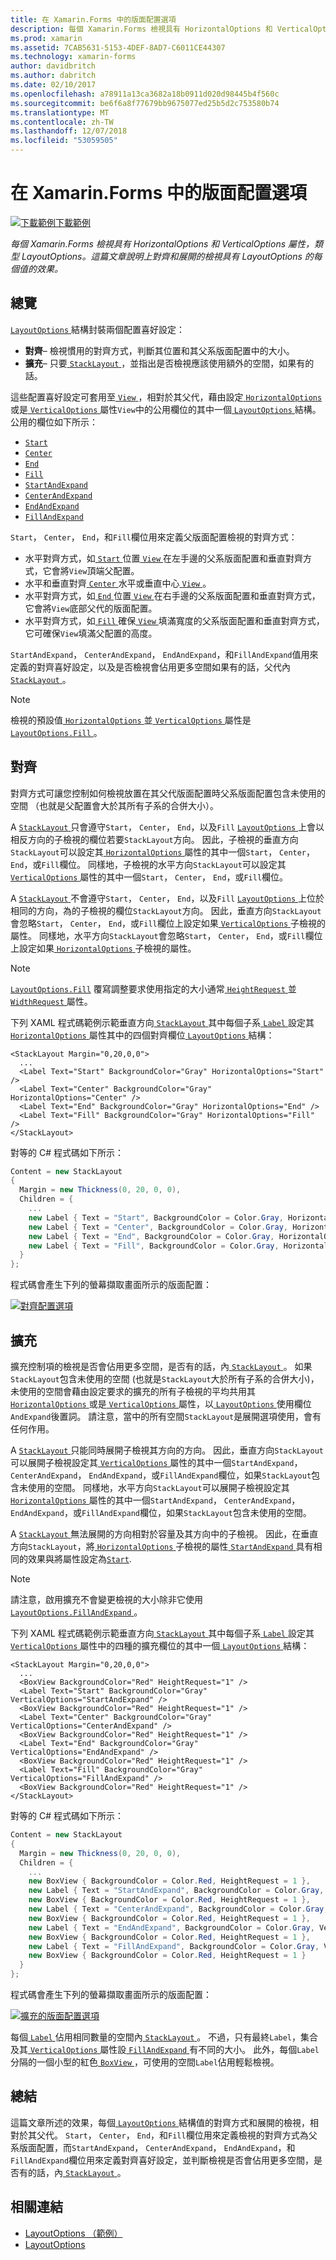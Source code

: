 ```yaml
---
title: 在 Xamarin.Forms 中的版面配置選項
description: 每個 Xamarin.Forms 檢視具有 HorizontalOptions 和 VerticalOptions 屬性，類型 LayoutOptions。 這篇文章說明上對齊和展開的檢視具有 LayoutOptions 的每個值的效果。
ms.prod: xamarin
ms.assetid: 7CAB5631-5153-4DEF-8AD7-C6011CE44307
ms.technology: xamarin-forms
author: davidbritch
ms.author: dabritch
ms.date: 02/10/2017
ms.openlocfilehash: a78911a13ca3682a18b0911d020d98445b4f560c
ms.sourcegitcommit: be6f6a8f77679bb9675077ed25b5d2c753580b74
ms.translationtype: MT
ms.contentlocale: zh-TW
ms.lasthandoff: 12/07/2018
ms.locfileid: "53059505"
---
```

# <a name="layout-options-in-xamarinforms"></a>在 Xamarin.Forms 中的版面配置選項

[![下載範例](~/media/shared/download.png)下載範例](https://developer.xamarin.com/samples/xamarin-forms/userinterface/layoutoptions/)

_每個 Xamarin.Forms 檢視具有 HorizontalOptions 和 VerticalOptions 屬性，類型 LayoutOptions。這篇文章說明上對齊和展開的檢視具有 LayoutOptions 的每個值的效果。_

## <a name="overview"></a>總覽

[ `LayoutOptions` ](xref:Xamarin.Forms.LayoutOptions)結構封裝兩個配置喜好設定：

- **對齊**– 檢視慣用的對齊方式，判斷其位置和其父系版面配置中的大小。
- **擴充**– 只要[ `StackLayout` ](xref:Xamarin.Forms.StackLayout)，並指出是否檢視應該使用額外的空間，如果有的話。

這些配置喜好設定可套用至[ `View` ](xref:Xamarin.Forms.View)，相對於其父代，藉由設定[ `HorizontalOptions` ](xref:Xamarin.Forms.View.HorizontalOptions)或是[ `VerticalOptions` ](xref:Xamarin.Forms.View.VerticalOptions)屬性`View`中的公用欄位的其中一個[ `LayoutOptions` ](xref:Xamarin.Forms.LayoutOptions)結構。 公用的欄位如下所示：

- [`Start`](xref:Xamarin.Forms.LayoutOptions.Start)
- [`Center`](xref:Xamarin.Forms.LayoutOptions.Center)
- [`End`](xref:Xamarin.Forms.LayoutOptions.End)
- [`Fill`](xref:Xamarin.Forms.LayoutOptions.Fill)
- [`StartAndExpand`](xref:Xamarin.Forms.LayoutOptions.StartAndExpand)
- [`CenterAndExpand`](xref:Xamarin.Forms.LayoutOptions.CenterAndExpand)
- [`EndAndExpand`](xref:Xamarin.Forms.LayoutOptions.EndAndExpand)
- [`FillAndExpand`](xref:Xamarin.Forms.LayoutOptions.FillAndExpand)

`Start`， `Center`， `End`，和`Fill`欄位用來定義父版面配置檢視的對齊方式：

- 水平對齊方式，如[ `Start` ](xref:Xamarin.Forms.LayoutOptions.Start)位置[ `View` ](xref:Xamarin.Forms.View)在左手邊的父系版面配置和垂直對齊方式，它會將`View`頂端父配置。
- 水平和垂直對齊[ `Center` ](xref:Xamarin.Forms.LayoutOptions.Center)水平或垂直中心[ `View` ](xref:Xamarin.Forms.View)。
- 水平對齊方式，如[ `End` ](xref:Xamarin.Forms.LayoutOptions.End)位置[ `View` ](xref:Xamarin.Forms.View)在右手邊的父系版面配置和垂直對齊方式，它會將`View`底部父代的版面配置。
- 水平對齊方式，如[ `Fill` ](xref:Xamarin.Forms.LayoutOptions.Fill)確保[ `View` ](xref:Xamarin.Forms.View)填滿寬度的父系版面配置和垂直對齊方式，它可確保`View`填滿父配置的高度。

`StartAndExpand`， `CenterAndExpand`， `EndAndExpand`，和`FillAndExpand`值用來定義的對齊喜好設定，以及是否檢視會佔用更多空間如果有的話，父代內[ `StackLayout` ](xref:Xamarin.Forms.StackLayout)。

> [!NOTE]
> 檢視的預設值[ `HorizontalOptions` ](xref:Xamarin.Forms.View.HorizontalOptions)並[ `VerticalOptions` ](xref:Xamarin.Forms.View.VerticalOptions)屬性是[ `LayoutOptions.Fill` ](xref:Xamarin.Forms.LayoutOptions.Fill)。

<a name="alignment" />

## <a name="alignment"></a>對齊

對齊方式可讓您控制如何檢視放置在其父代版面配置時父系版面配置包含未使用的空間 （也就是父配置會大於其所有子系的合併大小）。

A [ `StackLayout` ](xref:Xamarin.Forms.StackLayout)只會遵守`Start`， `Center`， `End`，以及`Fill` [ `LayoutOptions` ](xref:Xamarin.Forms.LayoutOptions)上會以相反方向的子檢視的欄位若要`StackLayout`方向。 因此，子檢視的垂直方向`StackLayout`可以設定其[ `HorizontalOptions` ](xref:Xamarin.Forms.View.HorizontalOptions)屬性的其中一個`Start`， `Center`， `End`，或`Fill`欄位。 同樣地，子檢視的水平方向`StackLayout`可以設定其[ `VerticalOptions` ](xref:Xamarin.Forms.View.VerticalOptions)屬性的其中一個`Start`， `Center`， `End`，或`Fill`欄位。

A [ `StackLayout` ](xref:Xamarin.Forms.StackLayout)不會遵守`Start`， `Center`， `End`，以及`Fill` [ `LayoutOptions` ](xref:Xamarin.Forms.LayoutOptions)上位於相同的方向，為的子檢視的欄位`StackLayout`方向。 因此，垂直方向`StackLayout`會忽略`Start`， `Center`， `End`，或`Fill`欄位上設定如果[ `VerticalOptions` ](xref:Xamarin.Forms.View.VerticalOptions)子檢視的屬性。 同樣地，水平方向`StackLayout`會忽略`Start`， `Center`， `End`，或`Fill`欄位上設定如果[ `HorizontalOptions` ](xref:Xamarin.Forms.View.HorizontalOptions)子檢視的屬性。

> [!NOTE]
> [`LayoutOptions.Fill`](xref:Xamarin.Forms.LayoutOptions.Fill) 覆寫調整要求使用指定的大小通常[ `HeightRequest` ](xref:Xamarin.Forms.VisualElement.HeightRequest)並[ `WidthRequest` ](xref:Xamarin.Forms.VisualElement.WidthRequest)屬性。

下列 XAML 程式碼範例示範垂直方向[ `StackLayout` ](xref:Xamarin.Forms.StackLayout)其中每個子系[ `Label` ](xref:Xamarin.Forms.Label)設定其[ `HorizontalOptions` ](xref:Xamarin.Forms.View.HorizontalOptions)屬性其中的四個對齊欄位[ `LayoutOptions` ](xref:Xamarin.Forms.LayoutOptions)結構：

```xaml
<StackLayout Margin="0,20,0,0">
  ...
  <Label Text="Start" BackgroundColor="Gray" HorizontalOptions="Start" />
  <Label Text="Center" BackgroundColor="Gray" HorizontalOptions="Center" />
  <Label Text="End" BackgroundColor="Gray" HorizontalOptions="End" />
  <Label Text="Fill" BackgroundColor="Gray" HorizontalOptions="Fill" />
</StackLayout>
```

對等的 C# 程式碼如下所示：

```csharp
Content = new StackLayout
{
  Margin = new Thickness(0, 20, 0, 0),
  Children = {
    ...
    new Label { Text = "Start", BackgroundColor = Color.Gray, HorizontalOptions = LayoutOptions.Start },
    new Label { Text = "Center", BackgroundColor = Color.Gray, HorizontalOptions = LayoutOptions.Center },
    new Label { Text = "End", BackgroundColor = Color.Gray, HorizontalOptions = LayoutOptions.End },
    new Label { Text = "Fill", BackgroundColor = Color.Gray, HorizontalOptions = LayoutOptions.Fill }
  }
};
```

程式碼會產生下列的螢幕擷取畫面所示的版面配置：

[![](layout-options-images/alignment.png "對齊配置選項")](layout-options-images/alignment-large.png#lightbox "對齊配置選項")

<a name="expansion" />

## <a name="expansion"></a>擴充

擴充控制項的檢視是否會佔用更多空間，是否有的話，內[ `StackLayout` ](xref:Xamarin.Forms.StackLayout)。 如果`StackLayout`包含未使用的空間 (也就是`StackLayout`大於所有子系的合併大小)，未使用的空間會藉由設定要求的擴充的所有子檢視的平均共用其[ `HorizontalOptions` ](xref:Xamarin.Forms.View.HorizontalOptions)或是[ `VerticalOptions` ](xref:Xamarin.Forms.View.VerticalOptions)屬性，以[ `LayoutOptions` ](xref:Xamarin.Forms.LayoutOptions)使用欄位`AndExpand`後置詞。 請注意，當中的所有空間`StackLayout`是展開選項使用，會有任何作用。

A [ `StackLayout` ](xref:Xamarin.Forms.StackLayout)只能同時展開子檢視其方向的方向。 因此，垂直方向`StackLayout`可以展開子檢視設定其[ `VerticalOptions` ](xref:Xamarin.Forms.View.VerticalOptions)屬性的其中一個`StartAndExpand`， `CenterAndExpand`， `EndAndExpand`，或`FillAndExpand`欄位，如果`StackLayout`包含未使用的空間。 同樣地，水平方向`StackLayout`可以展開子檢視設定其[ `HorizontalOptions` ](xref:Xamarin.Forms.View.HorizontalOptions)屬性的其中一個`StartAndExpand`， `CenterAndExpand`， `EndAndExpand`，或`FillAndExpand`欄位，如果`StackLayout`包含未使用的空間。

A [ `StackLayout` ](xref:Xamarin.Forms.StackLayout)無法展開的方向相對於容量及其方向中的子檢視。 因此，在垂直方向`StackLayout`，將[ `HorizontalOptions` ](xref:Xamarin.Forms.View.HorizontalOptions)子檢視的屬性[ `StartAndExpand` ](xref:Xamarin.Forms.LayoutOptions.StartAndExpand)具有相同的效果與將屬性設定為[`Start`](xref:Xamarin.Forms.LayoutOptions.Start).

> [!NOTE]
> 請注意，啟用擴充不會變更檢視的大小除非它使用[ `LayoutOptions.FillAndExpand` ](xref:Xamarin.Forms.LayoutOptions.FillAndExpand)。

下列 XAML 程式碼範例示範垂直方向[ `StackLayout` ](xref:Xamarin.Forms.StackLayout)其中每個子系[ `Label` ](xref:Xamarin.Forms.Label)設定其[ `VerticalOptions` ](xref:Xamarin.Forms.View.VerticalOptions)屬性中的四種的擴充欄位的其中一個[ `LayoutOptions` ](xref:Xamarin.Forms.LayoutOptions)結構：

```xaml
<StackLayout Margin="0,20,0,0">
  ...
  <BoxView BackgroundColor="Red" HeightRequest="1" />
  <Label Text="Start" BackgroundColor="Gray" VerticalOptions="StartAndExpand" />
  <BoxView BackgroundColor="Red" HeightRequest="1" />
  <Label Text="Center" BackgroundColor="Gray" VerticalOptions="CenterAndExpand" />
  <BoxView BackgroundColor="Red" HeightRequest="1" />
  <Label Text="End" BackgroundColor="Gray" VerticalOptions="EndAndExpand" />
  <BoxView BackgroundColor="Red" HeightRequest="1" />
  <Label Text="Fill" BackgroundColor="Gray" VerticalOptions="FillAndExpand" />
  <BoxView BackgroundColor="Red" HeightRequest="1" />
</StackLayout>
```

對等的 C# 程式碼如下所示：

```csharp
Content = new StackLayout
{
  Margin = new Thickness(0, 20, 0, 0),
  Children = {
    ...
    new BoxView { BackgroundColor = Color.Red, HeightRequest = 1 },
    new Label { Text = "StartAndExpand", BackgroundColor = Color.Gray, VerticalOptions = LayoutOptions.StartAndExpand },
    new BoxView { BackgroundColor = Color.Red, HeightRequest = 1 },
    new Label { Text = "CenterAndExpand", BackgroundColor = Color.Gray, VerticalOptions = LayoutOptions.CenterAndExpand },
    new BoxView { BackgroundColor = Color.Red, HeightRequest = 1 },
    new Label { Text = "EndAndExpand", BackgroundColor = Color.Gray, VerticalOptions = LayoutOptions.EndAndExpand },
    new BoxView { BackgroundColor = Color.Red, HeightRequest = 1 },
    new Label { Text = "FillAndExpand", BackgroundColor = Color.Gray, VerticalOptions = LayoutOptions.FillAndExpand },
    new BoxView { BackgroundColor = Color.Red, HeightRequest = 1 }
  }
};
```

程式碼會產生下列的螢幕擷取畫面所示的版面配置：

[![](layout-options-images/expansion.png "擴充的版面配置選項")](layout-options-images/expansion-large.png#lightbox "擴充版面配置選項")

每個[ `Label` ](xref:Xamarin.Forms.Label)佔用相同數量的空間內[ `StackLayout` ](xref:Xamarin.Forms.StackLayout)。 不過，只有最終`Label`，集合及其[ `VerticalOptions` ](xref:Xamarin.Forms.View.VerticalOptions)屬性設[ `FillAndExpand` ](xref:Xamarin.Forms.LayoutOptions.FillAndExpand)有不同的大小。 此外，每個`Label`分隔的一個小型的紅色[ `BoxView` ](xref:Xamarin.Forms.BoxView)，可使用的空間`Label`佔用輕鬆檢視。

## <a name="summary"></a>總結

這篇文章所述的效果，每個[ `LayoutOptions` ](xref:Xamarin.Forms.LayoutOptions)結構值的對齊方式和展開的檢視，相對於其父代。 `Start`， `Center`， `End`，和`Fill`欄位用來定義檢視的對齊方式為父系版面配置，而`StartAndExpand`， `CenterAndExpand`， `EndAndExpand`，和`FillAndExpand`欄位用來定義對齊喜好設定，並判斷檢視是否會佔用更多空間，是否有的話，內[ `StackLayout` ](xref:Xamarin.Forms.StackLayout)。



## <a name="related-links"></a>相關連結

- [LayoutOptions （範例）](https://developer.xamarin.com/samples/xamarin-forms/userinterface/layoutoptions/)
- [LayoutOptions](xref:Xamarin.Forms.LayoutOptions)
